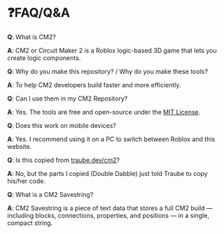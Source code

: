 # ❓FAQ/Q&A

**Q**: What is CM2?

**A**: CM2 or Circuit Maker 2 is a Roblox logic-based 3D game that lets you create logic components.

**Q**: Why do you make this repository? / Why do you make these tools?

**A**: To help CM2 developers build faster and more efficiently.

**Q**: Can I use them in my CM2 Repository?

**A**: Yes. The tools are free and open-source under the [MIT License](LICENSE).

**Q**: Does this work on mobile devices?

**A**: Yes. I recommend using it on a PC to switch between Roblox and this website.

**Q**: Is this copied from [traube.dev/cm2](https://traube.dev/cm2)?

**A**: No, but the parts I copied (Double Dabble) just told Traube to copy his/her code.

**Q**: What is a CM2 Savestring?

**A**: CM2 Savestring is a piece of text data that stores a full CM2 build — including blocks, connections, properties, and positions — in a single, compact string.
